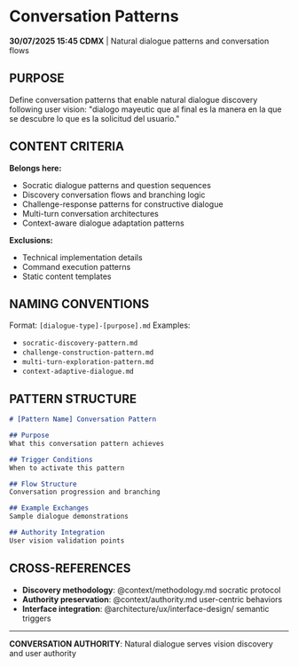 # Conversation Patterns

**30/07/2025 15:45 CDMX** | Natural dialogue patterns and conversation flows

## PURPOSE
Define conversation patterns that enable natural dialogue discovery following user vision: "dialogo mayeutic que al final es la manera en la que se descubre lo que es la solicitud del usuario."

## CONTENT CRITERIA
**Belongs here:**
- Socratic dialogue patterns and question sequences
- Discovery conversation flows and branching logic
- Challenge-response patterns for constructive dialogue
- Multi-turn conversation architectures
- Context-aware dialogue adaptation patterns

**Exclusions:**
- Technical implementation details
- Command execution patterns
- Static content templates

## NAMING CONVENTIONS
Format: `[dialogue-type]-[purpose].md`
Examples:
- `socratic-discovery-pattern.md`
- `challenge-construction-pattern.md`
- `multi-turn-exploration-pattern.md`
- `context-adaptive-dialogue.md`

## PATTERN STRUCTURE
```markdown
# [Pattern Name] Conversation Pattern

## Purpose
What this conversation pattern achieves

## Trigger Conditions
When to activate this pattern

## Flow Structure
Conversation progression and branching

## Example Exchanges
Sample dialogue demonstrations

## Authority Integration
User vision validation points
```

## CROSS-REFERENCES
- **Discovery methodology**: @context/methodology.md socratic protocol
- **Authority preservation**: @context/authority.md user-centric behaviors
- **Interface integration**: @architecture/ux/interface-design/ semantic triggers

---
**CONVERSATION AUTHORITY**: Natural dialogue serves vision discovery and user authority